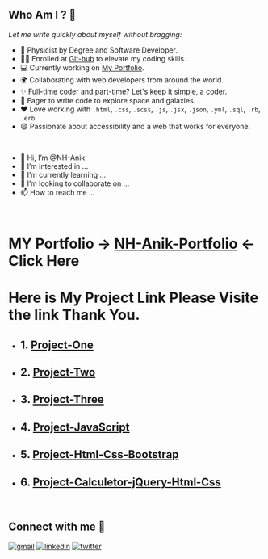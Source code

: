 ## Who Am I ? 🤔
 _Let me write quickly about myself without bragging:_
- 🥈 Physicist by Degree and Software Developer.
- 👩‍🎓 Enrolled at [Git-hub](https://github.com/NH-Anik) to elevate my coding skills.
- 💻 Currently working on [My Portfolio](https://beautiful-pasca-ebb4e9.netlify.app/).
- 🌍 Collaborating with web developers from around the world.
- ✨ Full-time coder and part-time? Let's keep it simple, a coder.
- 🚀 Eager to write code to explore space and galaxies.
- ❤ Love working with `.html`, `.css`, `.scss`, `.js`, `.jsx`, `.json`, `.yml`, `.sql`, `.rb`, `.erb`
- 😄 Passionate about accessibility and a web that works for everyone.

</br>

- 👋 Hi, I’m @NH-Anik
- 👀 I’m interested in ...
- 🌱 I’m currently learning ...
- 💞️ I’m looking to collaborate on ...
- 📫 How to reach me ...
</br>

# MY Portfolio -> [NH-Anik-Portfolio](https://beautiful-pasca-ebb4e9.netlify.app) <- Click Here
# Here is My Project Link Please Visite the link Thank You.
- ## 1. [Project-One](https://melodious-shortbread-ec85dd.netlify.app)
- ## 2. [Project-Two](https://thriving-panda-84ef3e.netlify.app)
- ## 3. [Project-Three](https://enchanting-salamander-eeeefd.netlify.app)
- ## 4. [Project-JavaScript](https://main--stellular-cocada-2aace1.netlify.app/)
- ## 5. [Project-Html-Css-Bootstrap](https://chipper-treacle-1cd8ed.netlify.app)
- ## 6. [Project-Calculetor-jQuery-Html-Css](https://bright-kitsune-bb4724.netlify.app)


</br>

## Connect with me 🤝

<a href="mailto:niamulhasan515@gmail.com"><img src='https://img.shields.io/badge/Gmail-D14836?style=for-the-badge&logo=gmail&logoColor=white' alt="gmail" /></a>
<a href='https://www.linkedin.com/in/nh-anik/'><img src='https://img.shields.io/badge/LinkedIn-0077B5?style=for-the-badge&logo=linkedin&logoColor=white' alt="linkedin" /></a>
<a href='https://https://twitter.com/niamulhasan111'><img src='https://img.shields.io/badge/Twitter-1DA1F2?style=for-the-badge&logo=twitter&logoColor=white' alt="twitter" /></a>

</br>




